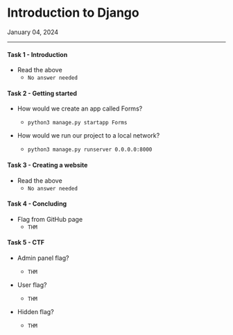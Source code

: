 # Introduction to Django

January 04, 2024

------------------------------

#### Task 1 - Introduction

- Read the above
	- `No answer needed`

#### Task 2 - Getting started

- How would we create an app called Forms? 
	- `python3 manage.py startapp Forms`

- How would we run our project to a local network?
	- `python3 manage.py runserver 0.0.0.0:8000`

#### Task 3 - Creating a website

- Read the above
	- `No answer needed`

#### Task 4 - Concluding

- Flag from GitHub page
	- `THM`

#### Task 5 - CTF

- Admin panel flag?
	- `THM`

- User flag?
	- `THM`

- Hidden flag?
	- `THM`
